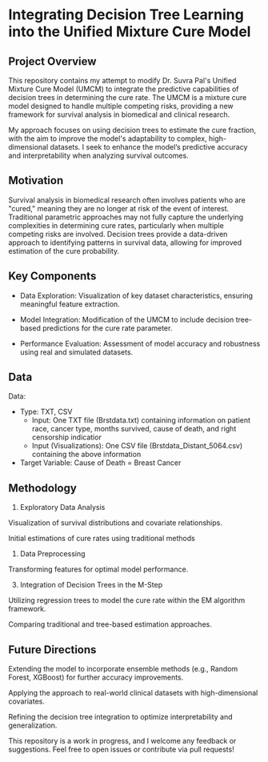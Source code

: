 # Integrating Decision Tree Learning into the Unified Mixture Cure Model

## Project Overview

This repository contains my attempt to modify Dr. Suvra Pal's Unified Mixture Cure Model (UMCM) to integrate the predictive capabilities of decision trees in determining the cure rate. The UMCM is a mixture cure model designed to handle multiple competing risks, providing a new framework for survival analysis in biomedical and clinical research.

My approach focuses on using decision trees to estimate the cure fraction, with the aim to improve the model's adaptability to complex, high-dimensional datasets. I seek to enhance the model’s predictive accuracy and interpretability when analyzing survival outcomes.

## Motivation

Survival analysis in biomedical research often involves patients who are "cured," meaning they are no longer at risk of the event of interest. Traditional parametric approaches may not fully capture the underlying complexities in determining cure rates, particularly when multiple competing risks are involved. Decision trees provide a data-driven approach to identifying patterns in survival data, allowing for improved estimation of the cure probability.

## Key Components

* Data Exploration: Visualization of key dataset characteristics, ensuring meaningful feature extraction.

* Model Integration: Modification of the UMCM to include decision tree-based predictions for the cure rate parameter.

* Performance Evaluation: Assessment of model accuracy and robustness using real and simulated datasets.

## Data

Data:
  * Type: TXT, CSV
    * Input: One TXT file (Brstdata.txt) containing information on patient race, cancer type, months survived, cause of death, and right censorship indicatior
    * Input (Visualizations): One CSV file (Brstdata_Distant_5064.csv) containing the above information
  * Target Variable: Cause of Death = Breast Cancer

## Methodology

1. Exploratory Data Analysis

Visualization of survival distributions and covariate relationships.

Initial estimations of cure rates using traditional methods

1. Data Preprocessing

Transforming features for optimal model performance.

3. Integration of Decision Trees in the M-Step

Utilizing regression trees to model the cure rate within the EM algorithm framework.

Comparing traditional and tree-based estimation approaches.

## Future Directions

Extending the model to incorporate ensemble methods (e.g., Random Forest, XGBoost) for further accuracy improvements.

Applying the approach to real-world clinical datasets with high-dimensional covariates.

Refining the decision tree integration to optimize interpretability and generalization.


This repository is a work in progress, and I welcome any feedback or suggestions. Feel free to open issues or contribute via pull requests!
